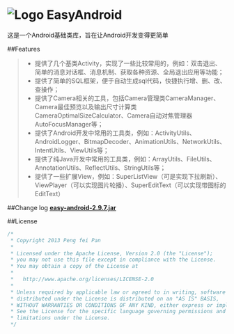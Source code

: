 # ![Logo](https://github.com/ixiaopan/EasyAndroid/raw/master/res/drawable-mdpi/ic_launcher.png) EasyAndroid

这是一个Android基础类库，旨在让Android开发变得更简单

##Features
>* 提供了几个基类Activity，实现了一些比较常用的，例如：双击退出、简单的消息对话框、消息机制、获取各种资源、全局退出应用等功能；
>* 提供了简单的SQL框架，便于自动生成sql代码，快捷执行增、删、改、查操作；
>* 提供了Camera相关的工具，包括Camera管理类CameraManager、Camera最佳预览以及输出尺寸计算类CameraOptimalSizeCalculator、Camera自动对焦管理器AutoFocusManager等；
>* 提供了Android开发中常用的工具类，例如：ActivityUtils、AndroidLogger、BitmapDecoder、AnimationUtils、NetworkUtils、IntentUtils、ViewUtils等；
>* 提供了纯Java开发中常用的工具类，例如：ArrayUtils、FileUtils、AnnotationUtils、ReflectUtils、StringUtils等；
>* 提供了一些扩展View，例如：SuperListView（可是实现下拉刷新）、ViewPlayer（可以实现图片轮播）、SuperEditText（可以实现带图标的EditText）

##Change log
**[easy-android-2.9.7.jar](https://github.com/ixiaopan/EasyAndroid/raw/master/downloads/easy-android-2.9.7.jar)**

##License
```java
/*
 * Copyright 2013 Peng fei Pan
 * 
 * Licensed under the Apache License, Version 2.0 (the "License");
 * you may not use this file except in compliance with the License.
 * You may obtain a copy of the License at
 * 
 *   http://www.apache.org/licenses/LICENSE-2.0
 * 
 * Unless required by applicable law or agreed to in writing, software
 * distributed under the License is distributed on an "AS IS" BASIS,
 * WITHOUT WARRANTIES OR CONDITIONS OF ANY KIND, either express or implied.
 * See the License for the specific language governing permissions and
 * limitations under the License.
 */
```